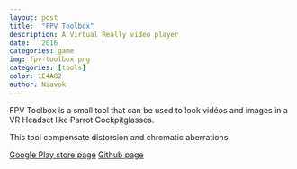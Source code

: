 ```yaml
---
layout: post
title:  "FPV Toolbox"
description: A Virtual Really video player
date:   2016
categories: game
img: fpv-toolbox.png
categories: [tools]
color: 1E4A82
author: Niavok
---
```


FPV Toolbox is a small tool that can be used to look vidéos and images in a VR Headset like Parrot Cockpitglasses.

This tool compensate distorsion and chromatic aberrations.

[Google Play store page](https://play.google.com/store/apps/details?id=com.niavok.fpvtoolbox)
[Github page](https://github.com/niavok/fpvtoolbox)
